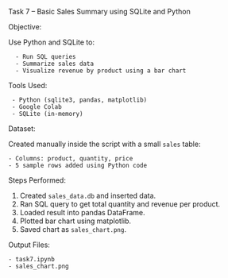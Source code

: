Task 7 – Basic Sales Summary using SQLite and Python

 Objective:
 
Use Python and SQLite to:

      - Run SQL queries
      - Summarize sales data
      - Visualize revenue by product using a bar chart

 Tools Used:
 
     - Python (sqlite3, pandas, matplotlib)
     - Google Colab
     - SQLite (in-memory)

 Dataset:
 
Created manually inside the script with a small `sales` table:

    - Columns: product, quantity, price
    - 5 sample rows added using Python code

Steps Performed:

   1. Created `sales_data.db` and inserted data.
   2. Ran SQL query to get total quantity and revenue per product.
   3. Loaded result into pandas DataFrame.
   4. Plotted bar chart using matplotlib.
   5. Saved chart as `sales_chart.png`.

 Output Files:
 
    - task7.ipynb
    - sales_chart.png

